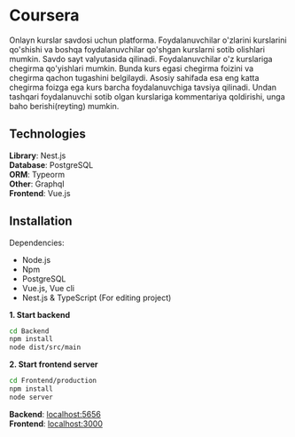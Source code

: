 # Coursera

Onlayn kurslar savdosi uchun platforma. Foydalanuvchilar o'zlarini kurslarini qo'shishi va boshqa foydalanuvchilar qo'shgan kurslarni sotib olishlari mumkin. Savdo sayt valyutasida qilinadi. Foydalanuvchilar o'z kurslariga chegirma qo'yishlari mumkin. Bunda kurs egasi chegirma foizini va chegirma qachon tugashini belgilaydi. Asosiy sahifada esa eng katta chegirma foizga ega kurs barcha foydalanuvchiga tavsiya qilinadi. Undan tashqari foydalanuvchi sotib olgan kurslariga kommentariya qoldirishi, unga baho berishi(reyting) mumkin.

## Technologies

**Library**: Nest.js \
**Database**: PostgreSQL \
**ORM**: Typeorm \
**Other**: Graphql \
**Frontend**: Vue.js

## Installation

Dependencies:
- Node.js
- Npm
- PostgreSQL
- Vue.js, Vue cli
- Nest.js & TypeScript (For editing project)

**1. Start backend**

```bash
cd Backend
npm install
node dist/src/main
```

**2. Start frontend server**
```bash
cd Frontend/production
npm install
node server
```


**Backend**: [localhost:5656](http://localhost:5656) \
**Frontend**: [localhost:3000](http://localhost:3000)
